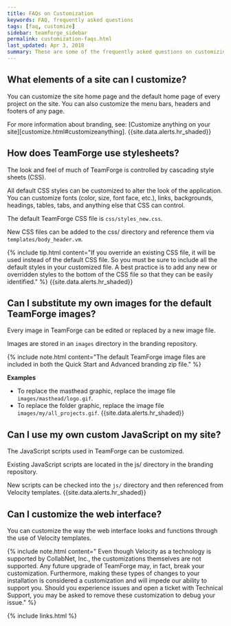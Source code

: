 ```yaml
---
title: FAQs on Customization
keywords: FAQ, frequently asked questions
tags: [faq, customize]
sidebar: teamforge_sidebar
permalink: customization-faqs.html
last_updated: Apr 3, 2018
summary: These are some of the frequently asked questions on customizing the TeamForge site.
---
```


## What elements of a site can I customize?

You can customize the site home page and the default home page of every project on the site. You can also customize the menu bars, headers and footers of any page.

For more information about branding, see: [Customize anything on your site][customize.html#customizeanything].
{{site.data.alerts.hr_shaded}}

## How does TeamForge use stylesheets?

The look and feel of much of TeamForge is controlled by cascading style sheets (CSS).

All default CSS styles can be customized to alter the look of the application. You can customize fonts (color, size, font face, etc.), links, backgrounds, headings, tables, tabs, and anything else that CSS can control.

The default TeamForge CSS file is `css/styles_new.css`.

New CSS files can be added to the css/ directory and reference them via `templates/body_header.vm`.

 {% include tip.html content="If you override an existing CSS file, it will be used instead of the default CSS file. So you must be sure to include all the default styles in your customized file. A best practice is to add any new or overridden styles to the bottom of the CSS file so that they can be easily identified." %}
{{site.data.alerts.hr_shaded}}

## Can I substitute my own images for the default TeamForge images?

Every image in TeamForge can be edited or replaced by a new image file.

Images are stored in an `images` directory in the branding repository.

 {% include note.html content="The default TeamForge image files are included in both the Quick Start and Advanced branding zip file." %}

**Examples**

 * To replace the masthead graphic, replace the image file `images/masthead/logo.gif`.
 * To replace the folder graphic, replace the image file `images/my/all_projects.gif`.
{{site.data.alerts.hr_shaded}}

## Can I use my own custom JavaScript on my site?

The JavaScript scripts used in TeamForge can be customized.

Existing JavaScript scripts are located in the js/ directory in the branding repository.

New scripts can be checked into the `js/` directory and then referenced from Velocity templates.
{{site.data.alerts.hr_shaded}}

## Can I customize the web interface?

You can customize the way the web interface looks and functions through the use of Velocity templates.

 {% include note.html content=" Even though Velocity as a technology is supported by CollabNet, Inc., the customizations themselves are not supported. Any future upgrade of TeamForge may, in fact, break your customization. Furthermore, making these types of changes to your installation is considered a customization and will impede our ability to support you. Should you experience issues and open a ticket with Technical Support, you may be asked to remove these customization to debug your issue." %}

{% include links.html %}
